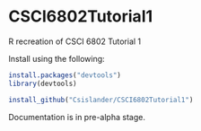 # CSCI6802Tutorial1
R recreation of CSCI 6802 Tutorial 1

Install using the following:

```R
install.packages("devtools")
library(devtools)

install_github("Csislander/CSCI6802Tutorial1")
```

Documentation is in pre-alpha stage.
